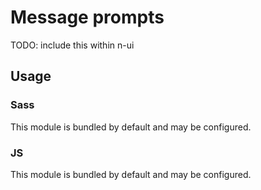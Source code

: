 # Message prompts

TODO: include this within n-ui

## Usage

### Sass

This module is bundled by default and may be configured.

### JS

This module is bundled by default and may be configured.
